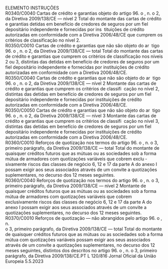  
ELEMENTO  INSTRUÇÕES  
R0340/C0040  Cartas de crédito e garantias 
objeto do artigo 96.  o , n.  o 2, 
da Diretiva 2009/138/CE — 
nível 2  Total do montante das cartas de crédito e garantias detidas em benefício de 
credores de seguros por um fiel depositário independente e fornecidas por ins ­
tituições de crédito autorizadas em conformidade com a Diretiva 2006/48/CE que 
cumprem os critérios de classificação no nível 2.  
R0350/C0010  Cartas de crédito e garantias 
que não são objeto do ar ­
tigo 96.  o , n.  o 2, da Diretiva 
2009/138/CE — total  Total do montante das cartas de crédito e garantias que cumprem os critérios de 
classificação nos níveis 2 ou 3, distintas das detidas em benefício de credores de 
seguros por um fiel depositário independente e fornecidas por instituições de 
crédito autorizadas em conformidade com a Diretiva 2006/48/CE.  
R0350/C0040  Cartas de crédito e garantias 
que não são objeto do ar ­
tigo 96.  o , n.  o 2, da Diretiva 
2009/138/CE — nível 2  Montante das cartas de crédito e garantias que cumprem os critérios de classifi ­
cação no nível 2, distintas das detidas em benefício de credores de seguros por um 
fiel depositário independente e fornecidas por instituições de crédito autorizadas 
em conformidade com a Diretiva 2006/48/CE.  
R0350/C0050  Cartas de crédito e garantias 
que não são objeto do ar ­
tigo 96.  o , n.  o 2, da Diretiva 
2009/138/CE — nível 3  Montante das cartas de crédito e garantias que cumprem os critérios de classifi ­
cação no nível 3, distintas das detidas em benefício de credores de seguros por um 
fiel depositário independente e fornecidas por instituições de crédito autorizadas 
em conformidade com a Diretiva 2006/48/CE.  
R0360/C0010  Reforços de quotização nos 
termos do artigo 96.  o , n.  o 3, 
primeiro parágrafo, da Diretiva 
2009/138/CE — total  Total do montante de quaisquer créditos futuros que as mútuas ou as sociedades 
sob a forma mútua de armadores com quotizações variáveis que cobrem exclu ­
sivamente riscos das classes de negócio 6, 12 e 17 da parte A do anexo I possam 
exigir aos seus associados através de um convite a quotizações suplementares, no 
decurso dos 12 meses seguintes.  
R0360/C0040  Reforços de quotização nos 
termos do artigo 96.  o , n.  o 3, 
primeiro parágrafo, da Diretiva 
2009/138/CE — nível 2  Montante de quaisquer créditos futuros que as mútuas ou as sociedades sob a 
forma mútua de armadores com quotizações variáveis que cobrem exclusivamente 
riscos das classes de negócio 6, 12 e 17 da parte A do anexo I possam exigir aos 
seus associados através de um convite a quotizações suplementares, no decurso 
dos 12 meses seguintes.  
R0370/C0010  Reforços de quotização — não 
abrangidos pelo artigo 96.  o , n.  
o 3, primeiro parágrafo, da 
Diretiva 2009/138/CE — total  Total do montante de quaisquer créditos futuros que as mútuas ou as sociedades 
sob a forma mútua com quotizações variáveis possam exigir aos seus associados 
através de um convite a quotizações suplementares, no decurso dos 12 meses 
seguintes, distintos dos descritos no artigo 96.  o , n.  o 3, primeiro parágrafo, da 
Diretiva 2009/138/CE.PT  L 120/816 Jornal Oficial da União Europeia 5.5.2023